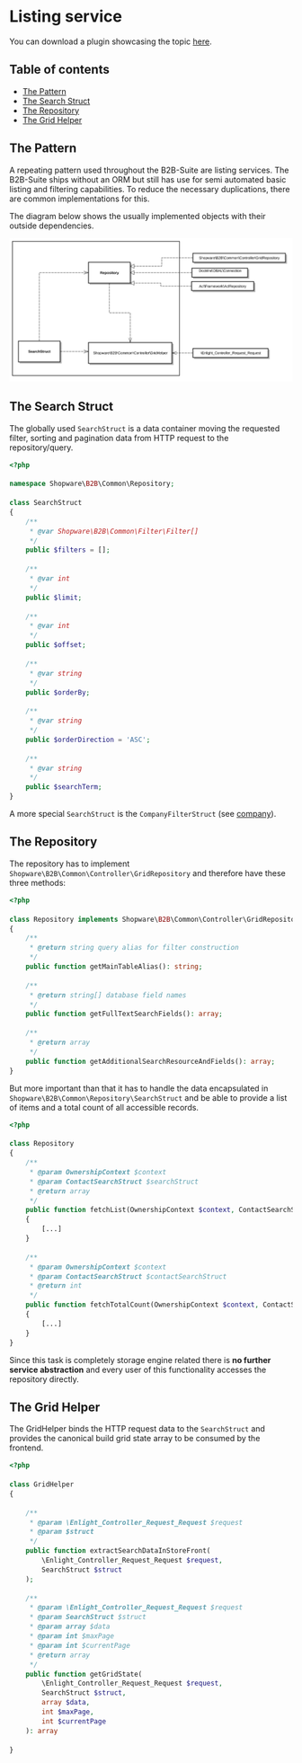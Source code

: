 # Listing service

You can download a plugin showcasing the topic [here](https://docs.enterprise.shopware.com/exampleplugins/B2bAcl.zip).

## Table of contents
  
* [The Pattern](#the-pattern)
* [The Search Struct](#the-search-struct)
* [The Repository](#the-repository)
* [The Grid Helper](#the-grid-helper)

## The Pattern
A repeating pattern used throughout the B2B-Suite are listing services. The B2B-Suite ships without an ORM but still has use for semi automated basic listing and filtering capabilities. To reduce the necessary duplications, there are common implementations for this.

The diagram below shows the usually implemented objects with their outside dependencies.

![image](/.gitbook/assets/listing-service.svg)

## The Search Struct

The globally used `SearchStruct` is a data container moving the requested filter, sorting and pagination data from HTTP request to the repository/query.
```php
<?php

namespace Shopware\B2B\Common\Repository;

class SearchStruct
{
    /**
     * @var Shopware\B2B\Common\Filter\Filter[]
     */
    public $filters = [];

    /**
     * @var int
     */
    public $limit;

    /**
     * @var int
     */
    public $offset;

    /**
     * @var string
     */
    public $orderBy;

    /**
     * @var string
     */
    public $orderDirection = 'ASC';

    /**
     * @var string
     */
    public $searchTerm;
}
```

A more special `SearchStruct` is the `CompanyFilterStruct` (see [company](./company.md)).

## The Repository
The repository has to implement `Shopware\B2B\Common\Controller\GridRepository` and therefore have these three methods:

```php
<?php

class Repository implements Shopware\B2B\Common\Controller\GridRepository
{
    /**
     * @return string query alias for filter construction
     */
    public function getMainTableAlias(): string;

    /**
     * @return string[] database field names
     */
    public function getFullTextSearchFields(): array;

    /**
     * @return array
     */
    public function getAdditionalSearchResourceAndFields(): array;
}
```

But more important than that it has to handle the data encapsulated in `Shopware\B2B\Common\Repository\SearchStruct` and be able to provide a list of items and a total count of all accessible records.

```php
<?php

class Repository
{
    /**
     * @param OwnershipContext $context
     * @param ContactSearchStruct $searchStruct
     * @return array
     */
    public function fetchList(OwnershipContext $context, ContactSearchStruct $searchStruct): array
    {
        [...]
    }

    /**
     * @param OwnershipContext $context
     * @param ContactSearchStruct $contactSearchStruct
     * @return int
     */
    public function fetchTotalCount(OwnershipContext $context, ContactSearchStruct $contactSearchStruct): int
    {
        [...]
    }
}
```

Since this task is completely storage engine related there is **no further service abstraction** and every user of this functionality accesses the repository directly.

## The Grid Helper

The GridHelper binds the HTTP request data to the `SearchStruct` and provides the canonical build grid state array to be consumed by the frontend.

```php
<?php

class GridHelper
{

    /**
     * @param \Enlight_Controller_Request_Request $request
     * @param $struct
     */
    public function extractSearchDataInStoreFront(
        \Enlight_Controller_Request_Request $request,
        SearchStruct $struct
    );

    /**
     * @param \Enlight_Controller_Request_Request $request
     * @param SearchStruct $struct
     * @param array $data
     * @param int $maxPage
     * @param int $currentPage
     * @return array
     */
    public function getGridState(
        \Enlight_Controller_Request_Request $request,
        SearchStruct $struct,
        array $data,
        int $maxPage,
        int $currentPage
    ): array

}
```
